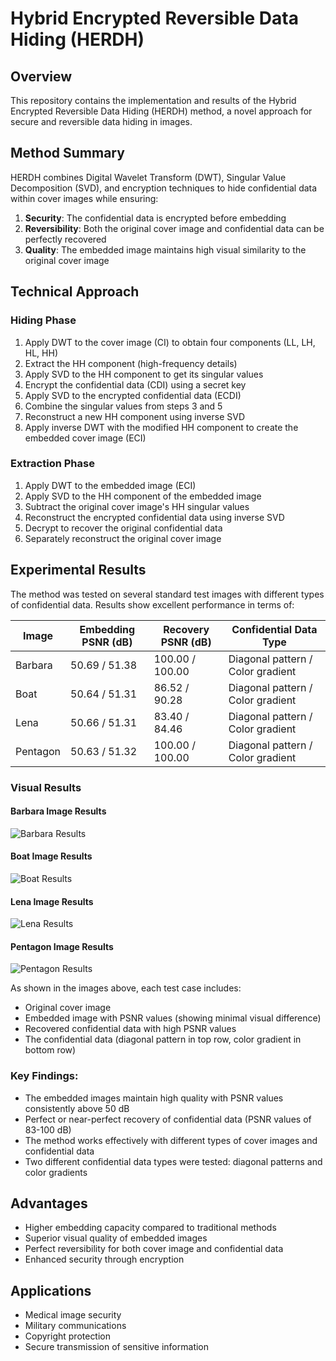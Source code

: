 # Hybrid Encrypted Reversible Data Hiding (HERDH)

## Overview
This repository contains the implementation and results of the Hybrid Encrypted Reversible Data Hiding (HERDH) method, a novel approach for secure and reversible data hiding in images.

## Method Summary
HERDH combines Digital Wavelet Transform (DWT), Singular Value Decomposition (SVD), and encryption techniques to hide confidential data within cover images while ensuring:

1. **Security**: The confidential data is encrypted before embedding
2. **Reversibility**: Both the original cover image and confidential data can be perfectly recovered
3. **Quality**: The embedded image maintains high visual similarity to the original cover image

## Technical Approach

### Hiding Phase
1. Apply DWT to the cover image (CI) to obtain four components (LL, LH, HL, HH)
2. Extract the HH component (high-frequency details)
3. Apply SVD to the HH component to get its singular values
4. Encrypt the confidential data (CDI) using a secret key
5. Apply SVD to the encrypted confidential data (ECDI)
6. Combine the singular values from steps 3 and 5
7. Reconstruct a new HH component using inverse SVD
8. Apply inverse DWT with the modified HH component to create the embedded cover image (ECI)

### Extraction Phase
1. Apply DWT to the embedded image (ECI)
2. Apply SVD to the HH component of the embedded image
3. Subtract the original cover image's HH singular values
4. Reconstruct the encrypted confidential data using inverse SVD
5. Decrypt to recover the original confidential data
6. Separately reconstruct the original cover image

## Experimental Results

The method was tested on several standard test images with different types of confidential data. Results show excellent performance in terms of:

| Image | Embedding PSNR (dB) | Recovery PSNR (dB) | Confidential Data Type |
|-------|---------------------|--------------------|-----------------------|
| Barbara | 50.69 / 51.38 | 100.00 / 100.00 | Diagonal pattern / Color gradient |
| Boat | 50.64 / 51.31 | 86.52 / 90.28 | Diagonal pattern / Color gradient |
| Lena | 50.66 / 51.31 | 83.40 / 84.46 | Diagonal pattern / Color gradient |
| Pentagon | 50.63 / 51.32 | 100.00 / 100.00 | Diagonal pattern / Color gradient |

### Visual Results

#### Barbara Image Results
![Barbara Results](barbara_results.png)

#### Boat Image Results
![Boat Results](boat_results.png)

#### Lena Image Results
![Lena Results](lena_results.png)

#### Pentagon Image Results
![Pentagon Results](pentagon_results.png)

As shown in the images above, each test case includes:
- Original cover image
- Embedded image with PSNR values (showing minimal visual difference)
- Recovered confidential data with high PSNR values
- The confidential data (diagonal pattern in top row, color gradient in bottom row)

### Key Findings:
- The embedded images maintain high quality with PSNR values consistently above 50 dB
- Perfect or near-perfect recovery of confidential data (PSNR values of 83-100 dB)
- The method works effectively with different types of cover images and confidential data
- Two different confidential data types were tested: diagonal patterns and color gradients

## Advantages
- Higher embedding capacity compared to traditional methods
- Superior visual quality of embedded images
- Perfect reversibility for both cover image and confidential data
- Enhanced security through encryption

## Applications
- Medical image security
- Military communications
- Copyright protection
- Secure transmission of sensitive information
